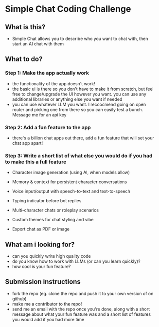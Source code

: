 # Simple Chat Coding Challenge

## What is this?

- Simple Chat allows you to describe who you want to chat with, then start an AI chat with them

## What to do?

### Step 1: Make the app actually work

- the functionality of the app doesn't work!
- the basic ui is there so you don't have to make it from scratch, but feel free to change/upgrade the UI however you want. you can use any additional libraries or anything else you want if needed
- you can use whatever LLM you want. I reccocmend going on open router and picking one from there so you can easily test a bunch. Message me for an api key

### Step 2: Add a fun feature to the app

- there's a billion chat apps out there, add a fun feature that will set your chat app apart!

### Step 3: Write a short list of what else you would do if you had to make this a full feature

- Character image generation (using AI, when models allow)

- Memory & context for persistent character conversations

- Voice input/output with speech-to-text and text-to-speech

- Typing indicator before bot replies

- Multi-character chats or roleplay scenarios

- Custom themes for chat styling and vibe

- Export chat as PDF or image

## What am i looking for?

- can you quickly write high quality code
- do you know how to work with LLMs (or can you learn quickly)?
- how cool is your fun feature?

## Submission instructions

- fork the repo (eg. clone the repo and push it to your own version of on github)
- make me a contributor to the repo!
- send me an email with the repo once you're done, along with a short message about what your fun feature was and a short list of features you would add if you had more time
